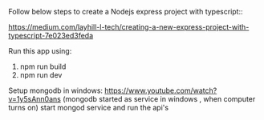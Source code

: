 Follow below steps to create a Nodejs express project with typescript::

https://medium.com/layhill-l-tech/creating-a-new-express-project-with-typescript-7e023ed3feda

Run this app using: 
1. npm run build
2. npm run dev

Setup mongodb in windows:
https://www.youtube.com/watch?v=1y5sAnn0ans
(mongodb started as service in windows , when computer turns on)
start mongod service and run the api's